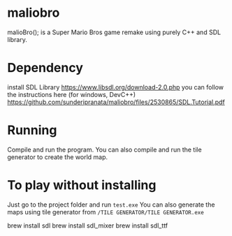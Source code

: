# maliobro
malioBro(); is a Super Mario Bros game remake using purely C++ and SDL library.

# Dependency
install SDL Library
https://www.libsdl.org/download-2.0.php
you can follow the instructions here (for windows, DevC++)
https://github.com/sunderipranata/maliobro/files/2530865/SDL.Tutorial.pdf


# Running
Compile and run the program.
You can also compile and run the tile generator to create the world map.

# To play without installing
Just go to the project folder and run `test.exe`
You can also generate the maps using tile generator from `/TILE GENERATOR/TILE GENERATOR.exe`


brew install sdl
brew install sdl_mixer
brew install sdl_ttf
